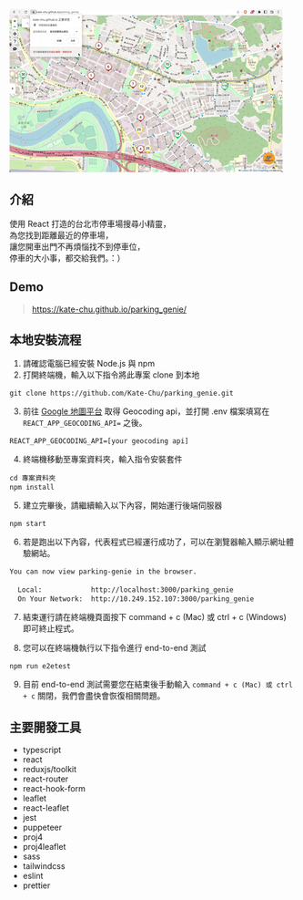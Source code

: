 ![image](https://github.com/Kate-Chu/parking_genie/blob/main/src/assets/parking-genie-demo.gif)

## 介紹

使用 React 打造的台北市停車場搜尋小精靈，<br>
為您找到距離最近的停車場，<br>
讓您開車出門不再煩惱找不到停車位，<br>
停車的大小事，都交給我們。：）

## Demo

> https://kate-chu.github.io/parking_genie/

## 本地安裝流程

1. 請確認電腦已經安裝 Node.js 與 npm
2. 打開終端機，輸入以下指令將此專案 clone 到本地

```
git clone https://github.com/Kate-Chu/parking_genie.git
```

3. 前往 [Google 地圖平台](https://developers.google.com/maps) 取得 Geocoding api，並打開 .env 檔案填寫在 `REACT_APP_GEOCODING_API=` 之後。

```
REACT_APP_GEOCODING_API=[your geocoding api]
```

4. 終端機移動至專案資料夾，輸入指令安裝套件

```
cd 專案資料夾
npm install
```

5. 建立完畢後，請繼續輸入以下內容，開始運行後端伺服器

```
npm start
```

6. 若是跑出以下內容，代表程式已經運行成功了，可以在瀏覽器輸入顯示網址體驗網站。

```
You can now view parking-genie in the browser.

  Local:            http://localhost:3000/parking_genie
  On Your Network:  http://10.249.152.107:3000/parking_genie
```

7. 結束運行請在終端機頁面按下 command + c (Mac) 或 ctrl + c (Windows) 即可終止程式。

8. 您可以在終端機執行以下指令進行 end-to-end 測試

```
npm run e2etest
```

9. 目前 end-to-end 測試需要您在結束後手動輸入 `command + c (Mac) 或 ctrl + c` 關閉，我們會盡快會恢復相關問題。

## 主要開發工具

- typescript
- react
- reduxjs/toolkit
- react-router
- react-hook-form
- leaflet
- react-leaflet
- jest
- puppeteer
- proj4
- proj4leaflet
- sass
- tailwindcss
- eslint
- prettier
